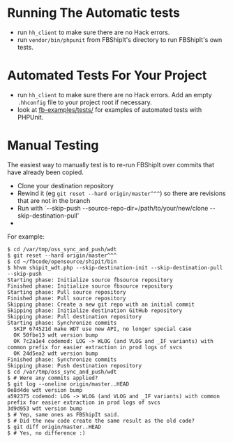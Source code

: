 # Running The Automatic tests

 - run `hh_client` to make sure there are no Hack errors.
 - run `vendor/bin/phpunit` from FBShipIt's directory to run FBShipIt's own tests.

# Automated Tests For Your Project

 - run `hh_client` to make sure there are no Hack errors.
   Add an empty `.hhconfig` file to your project root if necessary.
 - look at [fb-examples/tests/](https://github.com/facebook/fbshipit/tree/master/fb-examples/tests) for examples of automated tests with PHPUnit.

# Manual Testing

The easiest way to manually test is to re-run FBShipIt over commits that have already been copied.

 - Clone your destination repository
 - Rewind it (eg `git reset --hard origin/master^^^`) so there are revisions that are not in the branch
 - Run with `--skip-push --source-repo-dir=/path/to/your/new/clone --skip-destination-pull'
 - 
For example:

```
$ cd /var/tmp/oss_sync_and_push/wdt
$ git reset --hard origin/master^^^
$ cd ~/fbcode/opensource/shipit/bin
$ hhvm shipit_wdt.php --skip-destination-init --skip-destination-pull --skip-push
Starting phase: Initialize source fbsource repository
Finished phase: Initialize source fbsource repository
Starting phase: Pull source repository
Finished phase: Pull source repository
Skipping phase: Create a new git repo with an initial commit
Skipping phase: Initialize destination GitHub repository
Skipping phase: Pull destination repository
Starting phase: Synchronize commits
  SKIP 674521d make WDT use new API, no longer special case
  OK 50fbe13 wdt version bump
  OK 7c2a1e4 codemod: LOG -> WLOG (and VLOG and _IF variants) with common prefix for easier extraction in prod logs of svcs
  OK 24d5ea2 wdt version bump
Finished phase: Synchronize commits
Skipping phase: Push destination repository
$ cd /var/tmp/oss_sync_and_push/wdt
$ # Were any commits applied?
$ git log --oneline origin/master..HEAD
0e8d4de wdt version bump
a592375 codemod: LOG -> WLOG (and VLOG and _IF variants) with common prefix for easier extraction in prod logs of svcs
3d9d953 wdt version bump
$ # Yep, same ones as FBShipIt said.
$ # Did the new code create the same result as the old code?
$ git diff origin/master..HEAD
$ # Yes, no difference :)
```
